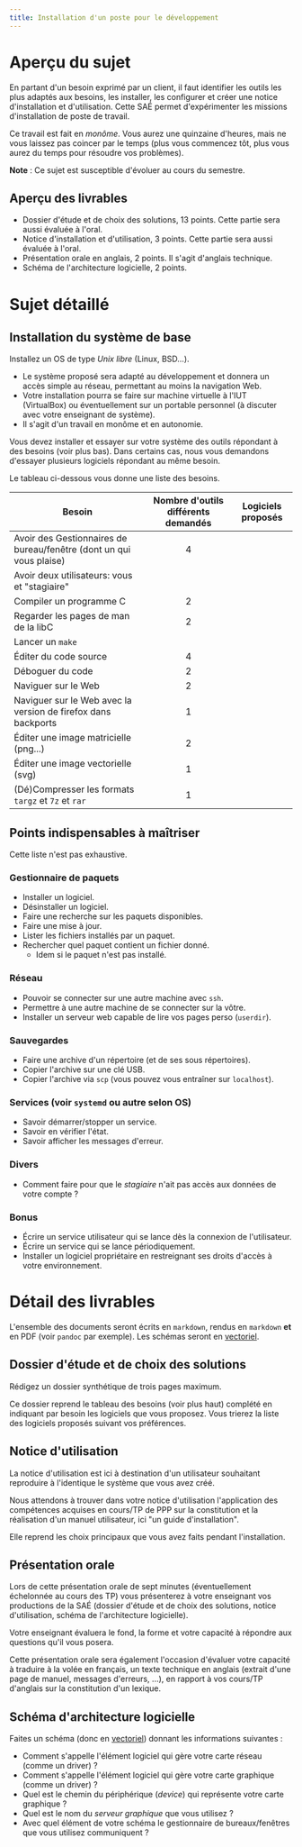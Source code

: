 ```yaml
---
title: Installation d'un poste pour le développement
---
```


# Aperçu du sujet

En partant d'un besoin exprimé par un client, il faut identifier les outils les plus adaptés aux besoins, les installer, les configurer et
créer une notice d'installation et d'utilisation. 
Cette SAÉ permet d'expérimenter les missions d'installation de poste de travail.

Ce travail est fait en *monôme*. Vous aurez une quinzaine d'heures, mais ne vous laissez pas coincer par le temps (plus vous commencez tôt, plus vous aurez du temps pour résoudre vos problèmes).

**Note** : Ce sujet est susceptible d'évoluer au cours du semestre.

## Aperçu des livrables

- Dossier d'étude et de choix des solutions, 13 points. Cette partie sera aussi évaluée à l'oral.
- Notice d'installation et d'utilisation, 3 points. Cette partie sera aussi évaluée à l'oral.
- Présentation orale en anglais, 2 points. Il s'agit d'anglais technique. 
- Schéma de l'architecture logicielle, 2 points.

# Sujet détaillé

## Installation du système de base

Installez un OS de type *Unix libre* (Linux, BSD…). 

* Le système proposé sera adapté au développement et donnera un accès simple au réseau, permettant au moins la navigation Web.
* Votre installation pourra se faire sur machine virtuelle à l'IUT (VirtualBox) ou éventuellement sur un portable personnel (à discuter avec votre enseignant de système).
* Il s'agit d'un travail en monôme et en autonomie.

Vous devez installer et essayer sur votre système des outils répondant à des besoins (voir plus bas). Dans certains cas, nous vous demandons d'essayer plusieurs logiciels répondant au même besoin.

Le tableau ci-dessous vous donne une liste des besoins.

| Besoin                                                                             | Nombre d'outils différents demandés | Logiciels proposés |
| ---------------------------------------------------------------------------------- | :----------------------------------:| -------------------|
| Avoir des Gestionnaires de bureau/fenêtre (dont un qui vous plaise)                | 4                                   |                    |
| Avoir deux utilisateurs: vous et "stagiaire"                                       |                                     |                    |
| Compiler un programme C                                                            | 2                                   |                    |
| Regarder les pages de man de la libC                                               | 2                                   |                    |
| Lancer un `make`                                                                   |                                     |                    |
| Éditer du code source                                                              | 4                                   |                    |
| Déboguer du code                                                                   | 2                                   |                    |
| Naviguer sur le Web                                                                | 2                                   |                    |
| Naviguer sur le Web avec la version de firefox dans backports                      | 1                                   |                    |
| Éditer une image matricielle (png...)                                              | 2                                   |                    |
| Éditer une image vectorielle (svg)                                                 | 1                                   |                    |
| (Dé)Compresser les formats `targz` et `7z` et `rar`                                | 1                                   |                    |

## Points indispensables à maîtriser

Cette liste n'est pas exhaustive.

### Gestionnaire de paquets

* Installer un logiciel.
* Désinstaller un logiciel.
* Faire une recherche sur les paquets disponibles.
* Faire une mise à jour.
* Lister les fichiers installés par un paquet.
* Rechercher quel paquet contient un fichier donné.
  * Idem si le paquet n'est pas installé.

### Réseau

* Pouvoir se connecter sur une autre machine avec `ssh`.
* Permettre à une autre machine de se connecter sur la vôtre.
* Installer un serveur web capable de lire vos pages perso (`userdir`).

### Sauvegardes

* Faire une archive d'un répertoire (et de ses sous répertoires).
* Copier l'archive sur une clé USB.
* Copier l'archive via `scp` (vous pouvez vous entraîner sur `localhost`).

### Services (voir `systemd` ou autre selon OS)

* Savoir démarrer/stopper un service.
* Savoir en vérifier l'état.
* Savoir afficher les messages d'erreur.

### Divers

* Comment faire pour que le *stagiaire* n'ait pas accès aux données de votre compte ?

### Bonus

* Écrire un service utilisateur qui se lance dès la connexion de l'utilisateur.
* Écrire un service qui se lance périodiquement.
* Installer un logiciel propriétaire en restreignant ses droits d'accès à votre environnement.


# Détail des livrables

L'ensemble des documents seront écrits en `markdown`, rendus en `markdown` **et** en PDF (voir `pandoc` par exemple). Les schémas seront en [vectoriel](https://fr.wikipedia.org/wiki/Image_vectorielle).

## Dossier d'étude et de choix des solutions

Rédigez un dossier synthétique de trois pages maximum. 

Ce dossier reprend le tableau des besoins (voir plus haut) complété en indiquant par besoin les logiciels que vous proposez. 
Vous trierez la liste des logiciels proposés suivant vos préférences.


## Notice d'utilisation

La notice d'utilisation est ici à destination d'un utilisateur souhaitant reproduire à l'identique le système que vous avez créé.

Nous attendons à trouver dans votre notice d'utilisation l'application des compétences acquises en cours/TP de PPP sur la constitution et la réalisation d'un manuel utilisateur, ici "un guide d'installation".

Elle reprend les choix principaux que vous avez faits pendant l'installation. 

## Présentation orale

Lors de cette présentation orale de sept minutes (éventuellement échelonnée au cours des TP) vous présenterez à votre enseignant vos productions de la SAÉ (dossier d'étude et de choix des solutions, notice d'utilisation, schéma de l'architecture logicielle).

Votre enseignant évaluera le fond, la forme et votre capacité à répondre aux questions qu'il vous posera.

Cette présentation orale sera également l'occasion d'évaluer votre capacité à traduire à la volée en français, un texte technique en anglais (extrait d'une page de manuel, messages d'erreurs, ...), en rapport à vos cours/TP d'anglais sur la constitution d'un lexique. 

## Schéma d'architecture logicielle

Faites un schéma (donc en [vectoriel](https://fr.wikipedia.org/wiki/Image_vectorielle)) donnant les informations suivantes :
  
* Comment s'appelle l'élément logiciel qui gère votre carte réseau (comme un driver) ?
* Comment s'appelle l'élément logiciel qui gère votre carte graphique (comme un driver) ?
* Quel est le chemin du périphérique (*device*) qui représente votre carte graphique ?
* Quel est le nom du *serveur graphique* que vous utilisez ?
* Avec quel élément de votre schéma le gestionnaire de bureaux/fenêtres que vous utilisez communiquent ?

